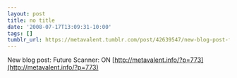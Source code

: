 ```yaml
---
layout: post
title: no title
date: '2008-07-17T13:09:31-10:00'
tags: []
tumblr_url: https://metavalent.tumblr.com/post/42639547/new-blog-post-future-scanner-on
---
```

New blog post: Future Scanner: ON [http://metavalent.info/?p=773](http://metavalent.info/?p=773)

